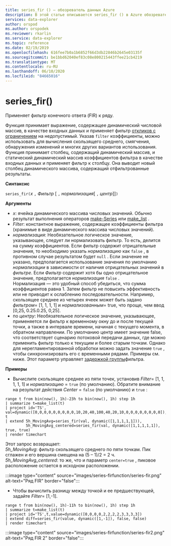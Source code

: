 ```yaml
---
title: series_fir () — обозреватель данных Azure
description: В этой статье описывается series_fir () в Azure обозреватель данных.
services: data-explorer
author: orspod
ms.author: orspodek
ms.reviewer: rkarlin
ms.service: data-explorer
ms.topic: reference
ms.date: 02/19/2019
ms.openlocfilehash: 616fee7b0a1b6852f66d3db22846b2645e03135f
ms.sourcegitcommit: be1bbd62040ef83c08e800215443ffee21cb4219
ms.translationtype: MT
ms.contentlocale: ru-RU
ms.lasthandoff: 06/10/2020
ms.locfileid: "84665016"
---
```

# <a name="series_fir"></a>series_fir()

Применяет фильтр конечного ответа (FIR) к ряду.  

Функция принимает выражение, содержащее динамический числовой массив, в качестве входных данных и применяет фильтр [откликов с ограничением](https://en.wikipedia.org/wiki/Finite_impulse_response) на недопустимый. Указав `filter` коэффициенты, можно использовать для вычисления скользящего среднего, смягчения, обнаружения изменений и многих других вариантов использования. Функция принимает столбец, содержащий динамический массив, и статический динамический массив коэффициентов фильтра в качестве входных данных и применяет фильтр к столбцу. Она выводит новый столбец динамического массива, содержащий отфильтрованные результаты.  

**Синтаксис**

`series_fir(`*x* `,` *Фильтр* [ `,` *нормализация*[ `,` *центр*]]`)`

**Аргументы**

* *x*: ячейка динамического массива числовых значений. Обычно результат выполнения операторов [make-Series](make-seriesoperator.md) или [make_list](makelist-aggfunction.md) .
* *Filter*: константное выражение, содержащее коэффициенты фильтра (хранимые в виде динамического массива числовых значений).
* *нормализация*: Необязательное логическое значение, указывающее, следует ли нормализовать фильтр. То есть, делится на сумму коэффициентов. Если фильтр содержит отрицательные значения, то необходимо указать *нормализацию* как `false` , в противном случае результатом будет `null` . Если значение не указано, предполагается использование значения по умолчанию *нормализации* в зависимости от наличия отрицательных значений в *фильтре*. Если *Фильтр* содержит хотя бы одно отрицательное значение, предполагается *нормализация* `false` .  
Нормализация — это удобный способ убедиться, что сумма коэффициентов равна 1. Затем фильтр не повысить эффективность или не приводит к ослаблению последовательности. Например, скользящее среднее из четырех ячеек может быть задано *фильтром*= [1, 1, 1, 1] и *нормализованным*= true, что проще, чем ввод [0,25, 0.25.0.25, 0,25].
* по *центру*: Необязательное логическое значение, указывающее, применяется ли фильтр к временному окну до и после текущей точки, а также в интервале времени, начиная с текущего момента, в обратном направлении. По умолчанию центр имеет значение false, что соответствует сценарию потоковой передачи данных, где можно применить фильтр только к текущим и более старым точкам. Однако для нерегламентированной обработки можно задать значение `true` , чтобы синхронизировать его с временными рядами. Примеры см. ниже. Этот параметр управляет [задержкой группы](https://en.wikipedia.org/wiki/Group_delay_and_phase_delay)фильтра.

**Примеры**

* Вычислите скользящее среднее из пяти точек, установив *Filter*= [1, 1, 1, 1, 1] и *нормализацию* = `true` (по умолчанию). Обратите внимание на результат действия *Center* = `false` (по умолчанию) и `true` :

<!-- csl: https://help.kusto.windows.net:443/Samples -->
```kusto
range t from bin(now(), 1h)-23h to bin(now(), 1h) step 1h
| summarize t=make_list(t)
| project id='TS', val=dynamic([0,0,0,0,0,0,0,0,0,10,20,40,100,40,20,10,0,0,0,0,0,0,0,0]), t
| extend 5h_MovingAvg=series_fir(val, dynamic([1,1,1,1,1])),
         5h_MovingAvg_centered=series_fir(val, dynamic([1,1,1,1,1]), true, true)
| render timechart
```

Этот запрос возвращает:  
*5h_MovingAvg*: фильтр скользящего среднего по пяти точкам. Пик сглажен и его вершина смещена на (5 – 1)/2 = 2 ч.  
*5h_MovingAvg_centered*: то же, что и параметр `center=true` , пиковое расположение остается в исходном расположении.

:::image type="content" source="images/series-firfunction/series-fir.png" alt-text="Ряд FIR" border="false":::

* Чтобы вычислить разницу между точкой и ее предшествующей, задайте *Filter*= [1,-1].

<!-- csl: https://help.kusto.windows.net:443/Samples -->
```kusto
range t from bin(now(), 1h)-11h to bin(now(), 1h) step 1h
| summarize t=make_list(t)
| project id='TS',t,value=dynamic([0,0,0,0,2,2,2,2,3,3,3,3])
| extend diff=series_fir(value, dynamic([1,-1]), false, false)
| render timechart
```

:::image type="content" source="images/series-firfunction/series-fir2.png" alt-text="Ряд FIR 2" border="false":::
